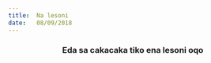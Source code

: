 ```yaml
---
title:  Na lesoni
date:   08/09/2018
---
```


### <center>Eda sa cakacaka tiko ena lesoni oqo</center>